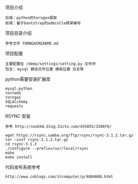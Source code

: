 项目介绍
	
	后端：python的torngas框架
	前端：基于bootstrap的admintle框架编写
	
项目目录介绍

	参考文件 TORNGASREADME.md

项目配置

	主要配置在 /demo/settings/setting.py 文件中
	包含: mysql 静态文件位置 模板位置 日志等
	
python需要安装扩展库

	mysql-python
	tornado
	torngas
	SQLAlchemy
	requests


RSYNC 安装

    参考 http://sookk8.blog.51cto.com/455855/328076/
    
    wget https://rsync.samba.org/ftp/rsync/rsync-3.1.2.tar.gz
    tar -zxvf rsync-3.1.2.tar.gz
    cd rsync-3.1.2
    ./configure --prefix=/usr/local/rsync
    make
    make install
    
代码发布系统参考

    http://www.cnblogs.com/itcomputer/p/4884688.html
    


